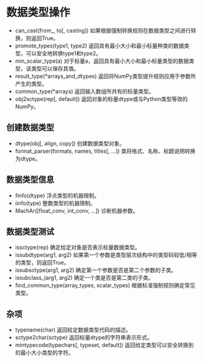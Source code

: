 # 数据类型操作

- can_cast(from_, to[, casting])	如果根据强制转换规则在数据类型之间进行转换，则返回True。
- promote_types(type1, type2)	返回具有最小大小和最小标量种类的数据类型，可以安全地转换type1和type2。
- min_scalar_type(a)	对于标量a，返回具有最小大小和最小标量类型的数据类型，该类型可以保存其值。
- result_type(*arrays_and_dtypes)	返回将NumPy类型提升规则应用于参数所产生的类型。
- common_type(*arrays)	返回输入数组所共有的标量类型。
- obj2sctype(rep[, default])	返回对象的标量dtype或与Python类型等效的NumPy。

## 创建数据类型

- dtype(obj[, align, copy])	创建数据类型对象。
- format_parser(formats, names, titles[, …])	类将格式、名称、标题说明转换为dtype。

## 数据类型信息

- finfo(dtype)	浮点类型的机器限制。
- iinfo(type)	整数类型的机器限制。
- MachAr([float_conv, int_conv, …])	诊断机器参数。

## 数据类型测试

- issctype(rep)	确定给定对象是否表示标量数据类型。
- issubdtype(arg1, arg2)	如果第一个参数是类型层次结构中的类型码较低/相等的类型，则返回True。
- issubsctype(arg1, arg2)	确定第一个参数是否是第二个参数的子类。
- issubclass_(arg1, arg2)	确定一个类是否是第二类的子类。
- find_common_type(array_types, scalar_types)	根据标准强制规则确定常见类型。

## 杂项

- typename(char)	返回给定数据类型代码的描述。
- sctype2char(sctype)	返回标量dtype的字符串表示形式。
- mintypecode(typechars[, typeset, default])	返回给定类型可以安全转换到的最小大小类型的字符。